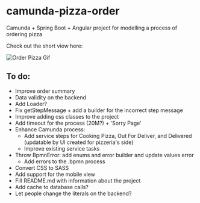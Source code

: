 # camunda-pizza-order
Camunda + Spring Boot + Angular project for modelling a process of ordering pizza

Check out the short view here:

![Order Pizza Gif](https://github.com/agawrysiuk/camunda-pizza-order/blob/master/animation.gif)

## To do:
- Improve order summary
- Data validity on the backend
- Add Loader?
- Fix getStepMessage + add a builder for the incorrect step message
- Improve adding css classes to the project
- Add timeout for the process (20M?) + 'Sorry Page'
- Enhance Camunda process:
    - Add service steps for Cooking Pizza, Out For Deliver, and Delivered (updatable by UI created for pizzeria's side)
    - Improve existing service tasks
- Throw BpmnError: add enums and error builder and update values error
    - Add errors to the .bpmn process
- Convert CSS to SASS
- Add support for the mobile view
- Fill README.md with information about the project
- Add cache to database calls?
- Let people change the literals on the backend?
